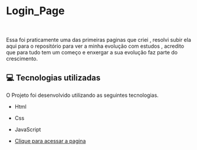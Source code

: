# Login_Page <br/><br/>




Essa foi praticamente uma das primeiras paginas que criei , resolvi subir ela aqui para o repositório para ver a minha evolução com estudos ,  acredito que para tudo tem um começo 
e enxergar a sua evolução faz parte do crescimento.

## 💻 Tecnologias utilizadas

O Projeto foi desenvolvido utilizando as seguintes tecnologias.

- Html
- Css
- JavaScript

- [Clique para acessar a pagina](  https://welton1986.github.io/F1_Page/)

 
